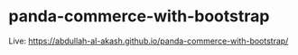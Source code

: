 # panda-commerce-with-bootstrap
Live: https://abdullah-al-akash.github.io/panda-commerce-with-bootstrap/
